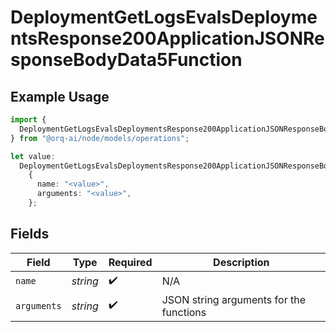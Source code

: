 # DeploymentGetLogsEvalsDeploymentsResponse200ApplicationJSONResponseBodyData5Function

## Example Usage

```typescript
import {
  DeploymentGetLogsEvalsDeploymentsResponse200ApplicationJSONResponseBodyData5Function,
} from "@orq-ai/node/models/operations";

let value:
  DeploymentGetLogsEvalsDeploymentsResponse200ApplicationJSONResponseBodyData5Function =
    {
      name: "<value>",
      arguments: "<value>",
    };
```

## Fields

| Field                                   | Type                                    | Required                                | Description                             |
| --------------------------------------- | --------------------------------------- | --------------------------------------- | --------------------------------------- |
| `name`                                  | *string*                                | :heavy_check_mark:                      | N/A                                     |
| `arguments`                             | *string*                                | :heavy_check_mark:                      | JSON string arguments for the functions |